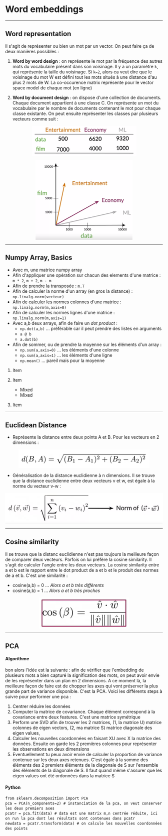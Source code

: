 # Word embeddings

***

## Word representation

Il s'agit de représenter ou bien un mot par un vector. On peut faire ça de deux manières possibles : 

 1. **Word by word design** : on représente le mot par la fréquence des autres mots du vocabulaire présent dans son voisinage. Il y a un paramètre `k`, qui représente la taille du voisinage. Si `k=2`, alors ca veut dire que le voisinage du mot W est défini tout les mots situés à une distance d'au plus 2 mots de W. La co-occurence matrix représente pour le vector space model de chaque mot (en ligne)

 2. **Word by document design** : on dispose d'une collection de documents. Chaque document appartient à une classe C. On représente un mot du vocabulaire par le nombre de documents contenant le mot pour chaque classe existante. On peut ensuite représenter les classes par plusieurs vecteurs comme suit : 

<p align="center">
<img align = "center" src="img/wddesign.png">
</p>


<p align="center">
<img align = "center" src="img/categorierep.png">
</p>


***

## Numpy Array, Basics

 * Avec m, une matrice numpy array
 * Afin d'appliquer une opération sur chacun des elements d'une matrice : `m * 2`, `m + 2`, `m - m`
 * Afin de prendre la transposée : `m.T`
 * Afin de calculer la norme d'un array (en gros la distance) : `np.linalg.norm(vecteur)`
 * Afin de calculer les normes colonnes d'une matrice : `np.linalg.norm(m,axis=0)`
 * Afin de calculer les normes lignes d'une matrice : `np.linalg.norm(m,axis=1)`
 * Avec a,b deux arrays, afin de faire un *dot product* :
    * `np.dot(a,b)` ... préférable car il peut prendre des listes en arguments
    * `a @ b`
    * `a.dot(b)`
 * Afin de sommer, ou de prendre la moyenne sur les éléments d'un array :
    * `np.sum(a,axis=0)` ... les éléments d'une colonne
    * `np.sum(a,axis=1)` ... les éléments d'une ligne
    * `np.mean()` ... pareil mais pour la moyenne


1. Item
2. Item

   * Mixed
   * Mixed  
3. Item
***

## Euclidean Distance

 * Représente la distance entre deux points A et B. Pour les vecteurs en 2 dimensions :

<p align="center">
<img align = "center" src="img/euclideandistanceformula.png">
</p>

 * Généralisation de la distance euclidienne à n dimensions. Il se trouve que la distance euclidienne entre deux vecteurs v et w, est égale à la norme du vecteur v-w :

<p align="center">
<img align = "center" src="img/euclidn.png">
</p>

***

## Cosine similarity

Il se trouve que la distanc euclidienne n'est pas toujours la meilleure façon de comparer deux vecteurs. Parfois on lui préfère la cosine similarity. Il s'agit de calculer l'angle entre les deux vecteurs. La cosine similarity entre a et b est le rapport entre le dot product de a et b et le produit des normes de a et b. C'est une similarité :
 * cosine(a,b) = 0 ... *Alors a et b très différents*
 * cosine(a,b) = 1 ... *Alors a et b très proches*

<p align="center">
<img align = "center" src="img/cosinesim.png">
</p>

***

## PCA

#### Algorithme

bon alors l'idée est la suivante : afin de vérifier que l'embedding de plusieurs mots a bien capturé la signification des mots, on peut avoir envie de les représenter dans un plan en 2 dimensions. A ce moment là, la meilleure façon de faire est de chopper les axes qui vont préserver la plus grande part de variance disponible. C'est la PCA. Voici les différents steps à suivre pour performer une pca :
 1. Centrer réduire les données
 2. Computer la matrice de covariance. Chaque élément correspond à la covariance entre deux features. C'est une matrice symétrique
 3. Perform une SVD afin de trouver les 2 matrices, (1, la matrice U) matrice colonnes de eigen vectors, (2, ma matrice S) matrice diagonale des eigen values,
 4. Calculer les nouvelles coordonnées en faisant XU avec X la matrice des données. Ensuite on garde les 2 premières colonnes pour représenter les observations en deux dimensions
 5. Eventuellement tu peux avoir envie de calculer la proportion de variance contenue sur les deux axes retenues. C'est égale à la somme des éléments des 2 premiers éléments de la diagonale de S sur l'ensemble des éléments de la diagonale de S. Il faut quand même s'assurer que les eigen values ont été ordonnées dans la matrice S


#### Python

```
from sklearn.decomposition import PCA
pca = PCA(n_components=2) # instanciation de la pca, on veut conserver les deux premiers axes
pcatr = pca.fit(data) # data est une matrix m,n centrée réduite, ici on run la pca dont les résultats sont contenues dans pcatr
newdata = pcatr.transform(data) # on calcule les nouvelles coordonnées des points
```